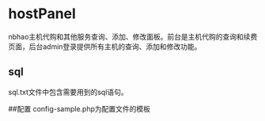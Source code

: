 # hostPanel
nbhao主机代购和其他服务查询、添加、修改面板。前台是主机代购的查询和续费页面，后台admin登录提供所有主机的查询、添加和修改功能。

## sql
sql.txt文件中包含需要用到的sql语句。

##配置
config-sample.php为配置文件的模板
